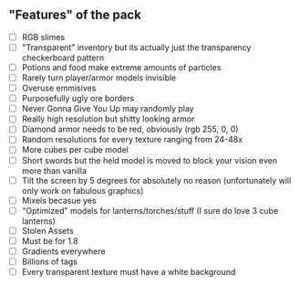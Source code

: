## "Features" of the pack

- [ ] RGB slimes
- [ ] "Transparent" inventory but its actually just the transparency checkerboard pattern
- [ ] Potions and food make extreme amounts of particles
- [ ] Rarely turn player/armor models invisible
- [ ] Overuse emmisives
- [ ] Purposefully ugly ore borders
- [ ] Never Gonna Give You Up may randomly play
- [ ] Really high resolution but shitty looking armor
- [ ] Diamond armor needs to be red, obviously (rgb 255, 0, 0)
- [ ] Random resolutions for every texture ranging from 24-48x
- [ ] More cubes per cube model
- [ ] Short swords but the held model is moved to block your vision even more than vanilla
- [ ] Tilt the screen by 5 degrees for absolutely no reason (unfortunately will only work on fabulous graphics)
- [ ] Mixels becasue yes
- [ ] "Optimized" models for lanterns/torches/stuff (I sure do love 3 cube lanterns)
- [ ] Stolen Assets
- [ ] Must be for 1.8
- [ ] Gradients everywhere
- [ ] Billions of tags
- [ ] Every transparent texture must have a white background
